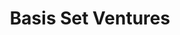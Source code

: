 ---
layout: firm_page
title: "Basis Set Ventures"
id: "basisset.com"
permalink: "/basissetventuresbasisset.com/"
website: "https://www.basisset.com"
offices: "San Francisco (United States)"
investment_stages: "Seed, Series A"
portfolio_companies: "Quince, Sakana, Cusp, Vizcom, OpenArt, Drata, Path, Ergeon, Workstream, ALMA, Assembled, Banner, Beeble, DataGrail, Dataro, Daydream, Elicit, Farmwise, FerretDB, Hallway 3D, Ike, Imbue, Momentum, Norm, Rasa, Rengage, Series, Simular, Single Origin, Slope, Snappr, Solvely.ai, Spice, Talofa, Tigris, Trendsi, Verge"
portfolio_link: "https://www.basisset.com/portfolio"
investment_markets: "AI, Robotics, Supply Chain, Fintech, E-commerce, Healthcare, Education, Data Privacy, Manufacturing, Materials Discovery, Marketing"
founded_year: "2017"
description: "Basis Set Ventures invests in early-stage startups leveraging AI to enhance productivity. They focus on AI improving workflows and uncovering new opportunities, believing in a strong founder-investor partnership."
linkedin: "https://www.linkedin.com/company/basis-set/"
twitter: ""
instagram: "https://www.instagram.com/basis_set/"
team_page: "https://www.basisset.com/team"
investor_type: "Venture Capital"
crunchbase: "https://www.crunchbase.com/organization/basis-set-ventures"
pitchbook: ""

# SEO Optimization
meta_title: "Basis Set Ventures - VC Firm - projectstartups.com"
meta_description: "Basis Set Ventures, Basis Set Ventures invests in early-stage startups leveraging AI to enhance productivity. They focus on AI improving workflows and uncovering new oppo..."
meta_keywords: "Basis Set Ventures, AI, Robotics, Supply Chain, Fintech, E-commerce, Healthcare, Education, Data Privacy, Manufacturing, Materials Discovery, Marketing, VC firm, venture capital, startup investor, projectstartups.com"
canonical_url: "https://vc.projectstartups.com/basissetventuresbasisset.com/"
---